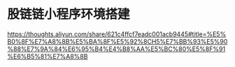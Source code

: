 # 股链链小程序环境搭建
https://thoughts.aliyun.com/share/621c4ffcf7eadc001acb9445#title=%E5%B0%8F%E7%A8%8B%E5%BA%8F%E5%92%8CH5%E7%BB%93%E5%90%88%E7%9A%84%E6%95%B4%E4%B8%AA%E5%BC%80%E5%8F%91%E6%B5%81%E7%A8%8B

